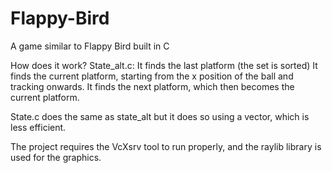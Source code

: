 # Flappy-Bird
A game similar to Flappy Bird built in C

How does it work? 
State_alt.c: 
It finds the last platform (the set is sorted)
It finds the current platform, starting from the x position of the ball and tracking onwards.
It finds the next platform, which then becomes the current platform.

State.c does the same as state_alt but it does so using a vector, which is less efficient.

The project requires the VcXsrv tool to run properly, and the raylib library is used for the graphics.
